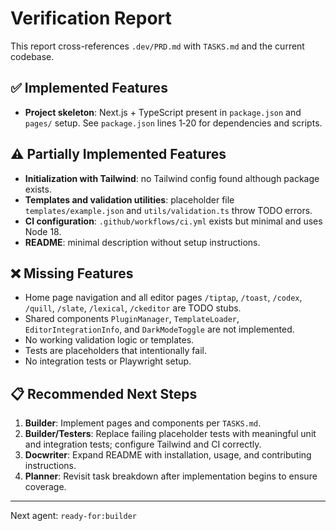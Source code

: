 # Verification Report

This report cross-references `.dev/PRD.md` with `TASKS.md` and the current codebase.

## ✅ Implemented Features

* **Project skeleton**: Next.js + TypeScript present in `package.json` and `pages/` setup. See `package.json` lines 1‑20 for dependencies and scripts.

## ⚠️ Partially Implemented Features

* **Initialization with Tailwind**: no Tailwind config found although package exists.
* **Templates and validation utilities**: placeholder file `templates/example.json` and `utils/validation.ts` throw TODO errors.
* **CI configuration**: `.github/workflows/ci.yml` exists but minimal and uses Node 18.
* **README**: minimal description without setup instructions.

## ❌ Missing Features

* Home page navigation and all editor pages `/tiptap`, `/toast`, `/codex`, `/quill`, `/slate`, `/lexical`, `/ckeditor` are TODO stubs.
* Shared components `PluginManager`, `TemplateLoader`, `EditorIntegrationInfo`, and `DarkModeToggle` are not implemented.
* No working validation logic or templates.
* Tests are placeholders that intentionally fail.
* No integration tests or Playwright setup.

## 📋 Recommended Next Steps

1. **Builder**: Implement pages and components per `TASKS.md`.
2. **Builder/Testers**: Replace failing placeholder tests with meaningful unit and integration tests; configure Tailwind and CI correctly.
3. **Docwriter**: Expand README with installation, usage, and contributing instructions.
4. **Planner**: Revisit task breakdown after implementation begins to ensure coverage.

---

Next agent: `ready-for:builder`
